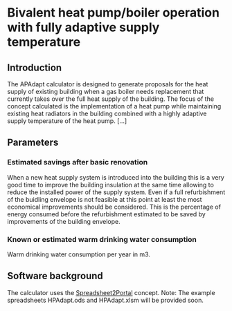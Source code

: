 # Bivalent heat pump/boiler operation with fully adaptive supply temperature

## Introduction
The APAdapt calculator is designed to generate proposals for the heat supply of existing building when a gas boiler needs replacement that currently takes over the full heat supply of the building. The focus of the concept calculated is the implementation of a heat pump while maintaining existing heat radiators in the building combined with a highly adaptive supply temperature of the heat pump.
[...]

## Parameters

### Estimated savings after basic renovation
When a new heat supply system is introduced into the building this is a very good time to improve the building insulation at the same time allowing to reduce the installed power of the supply system. Even if a full refurbishment of the buidling envelope is not feasible at this point at least the most economical improvements should be considered. This is the percentage of energy consumed before the refurbishment estimated to be saved by improvements of the building envelope.

### Known or estimated warm drinking water consumption
Warm drinking water consumption per year in m3.

## Software background
The calculator uses the [Spreadsheet2Portal](https://github.com/smartrplace/smartr-efficiency/blob/master/Spreadsheet2Portal.md) concept.
Note: The example spreadsheets HPAdapt.ods and HPAdapt.xlsm will be provided soon.